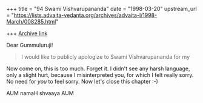 +++
title = "94 Swami Vishvarupananda"
date = "1998-03-20"
upstream_url = "https://lists.advaita-vedanta.org/archives/advaita-l/1998-March/008285.html"

+++
[Archive link](https://lists.advaita-vedanta.org/archives/advaita-l/1998-March/008285.html)

Dear Gummuluruji!

>I would like to publicly apologize to Swami Vishvarupananda for my

Now come on, this is too much. Forget it. I didn't see any harsh language,
only a slight hurt, because I misinterpreted you, for which I felt really
sorry. No need for *you* to feel sorry. Now let's close this chapter :-)

AUM namaH shvaaya AUM

